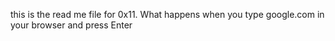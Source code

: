 this is the read me file for 0x11. What happens when you type google.com in your browser and press Enter
